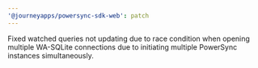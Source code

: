 ```yaml
---
'@journeyapps/powersync-sdk-web': patch
---
```


Fixed watched queries not updating due to race condition when opening multiple WA-SQLite connections due to initiating multiple PowerSync instances simultaneously.
